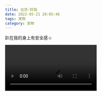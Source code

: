 ```yaml
---
title: 怂货-铃铛
date: 2022-05-21 20:05:46
tags: 宠物 
category: 宠物
---
```


趴在我的身上有安全感☺️

<video  src="https://github.com/barryxc/pictures/raw/main/sd1652882863_2%202.MP4"></video>

